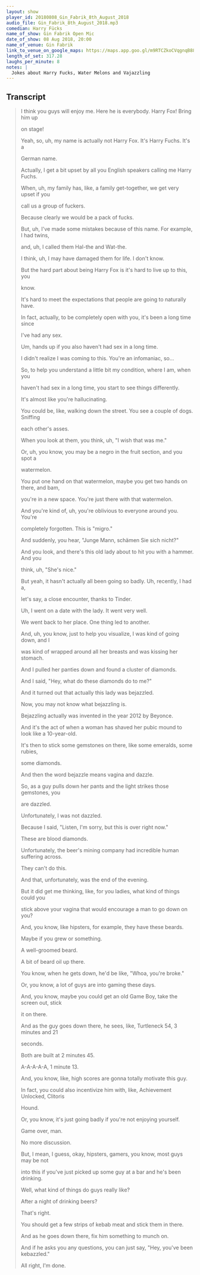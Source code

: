 ```yaml
---
layout: show
player_id: 20180808_Gin_Fabrik_8th_August_2018
audio_file: Gin_Fabrik_8th_August_2018.mp3
comedian: Harry Fücks
name_of_show: Gin Fabrik Open Mic
date_of_show: 08 Aug 2018, 20:00
name_of_venue: Gin Fabrik
link_to_venue_on_google_maps: https://maps.app.goo.gl/m9RTCZkoCVqgnqB88
length_of_set: 317.28
laughs_per_minute: 8
notes: |
  Jokes about Harry Fucks, Water Melons and Vajazzling
---
```



<h2><i class="fas fa-file-alt"></i> Transcript</h2>

> I think you guys will enjoy me. Here he is everybody. Harry Fox! Bring him up
>
> on stage!
>
> Yeah, so, uh, my name is actually not Harry Fox. It's Harry Fuchs. It's a
>
> German name.
>
> Actually, I get a bit upset by all you English speakers calling me Harry Fuchs.
>
> When, uh, my family has, like, a family get-together, we get very upset if you
>
> call us a group of fuckers.
>
> Because clearly we would be a pack of fucks.
>
> But, uh, I've made some mistakes because of this name. For example, I had twins,
>
> and, uh, I called them Hal-the and Wat-the.
>
> I think, uh, I may have damaged them for life. I don't know.
>
> But the hard part about being Harry Fox is it's hard to live up to this, you
>
> know.
>
> It's hard to meet the expectations that people are going to naturally have.
>
> In fact, actually, to be completely open with you, it's been a long time since
>
> I've had any sex.
>
> Um, hands up if you also haven't had sex in a long time.
>
> I didn't realize I was coming to this. You're an infomaniac, so...
>
> So, to help you understand a little bit my condition, where I am, when you
>
> haven't had sex in a long time, you start to see things differently.
>
> It's almost like you're hallucinating.
>
> You could be, like, walking down the street. You see a couple of dogs. Sniffing
>
> each other's asses.
>
> When you look at them, you think, uh, "I wish that was me."
>
> Or, uh, you know, you may be a negro in the fruit section, and you spot a
>
> watermelon.
>
> You put one hand on that watermelon, maybe you get two hands on there, and bam,
>
> you're in a new space. You're just there with that watermelon.
>
> And you're kind of, uh, you're oblivious to everyone around you. You're
>
> completely forgotten. This is "migro."
>
> And suddenly, you hear, "Junge Mann, schämen Sie sich nicht?"
>
> And you look, and there's this old lady about to hit you with a hammer. And you
>
> think, uh, "She's nice."
>
> But yeah, it hasn't actually all been going so badly. Uh, recently, I had a,
>
> let's say, a close encounter, thanks to Tinder.
>
> Uh, I went on a date with the lady. It went very well.
>
> We went back to her place. One thing led to another.
>
> And, uh, you know, just to help you visualize, I was kind of going down, and I
>
> was kind of wrapped around all her breasts and was kissing her stomach.
>
> And I pulled her panties down and found a cluster of diamonds.
>
> And I said, "Hey, what do these diamonds do to me?"
>
> And it turned out that actually this lady was bejazzled.
>
> Now, you may not know what bejazzling is.
>
> Bejazzling actually was invented in the year 2012 by Beyonce.
>
> And it's the act of when a woman has shaved her pubic mound to look like a 10-year-old.
>
> It's then to stick some gemstones on there, like some emeralds, some rubies,
>
> some diamonds.
>
> And then the word bejazzle means vagina and dazzle.
>
> So, as a guy pulls down her pants and the light strikes those gemstones, you
>
> are dazzled.
>
> Unfortunately, I was not dazzled.
>
> Because I said, "Listen, I'm sorry, but this is over right now."
>
> These are blood diamonds.
>
> Unfortunately, the beer's mining company had incredible human suffering across.
>
> They can't do this.
>
> And that, unfortunately, was the end of the evening.
>
> But it did get me thinking, like, for you ladies, what kind of things could you
>
> stick above your vagina that would encourage a man to go down on you?
>
> And, you know, like hipsters, for example, they have these beards.
>
> Maybe if you grew or something.
>
> A well-groomed beard.
>
> A bit of beard oil up there.
>
> You know, when he gets down, he'd be like, "Whoa, you're broke."
>
> Or, you know, a lot of guys are into gaming these days.
>
> And, you know, maybe you could get an old Game Boy, take the screen out, stick
>
> it on there.
>
> And as the guy goes down there, he sees, like, Turtleneck 54, 3 minutes and 21
>
> seconds.
>
> Both are built at 2 minutes 45.
>
> A-A-A-A-A, 1 minute 13.
>
> And, you know, like, high scores are gonna totally motivate this guy.
>
> In fact, you could also incentivize him with, like, Achievement Unlocked, Clitoris
>
> Hound.
>
> Or, you know, it's just going badly if you're not enjoying yourself.
>
> Game over, man.
>
> No more discussion.
>
> But, I mean, I guess, okay, hipsters, gamers, you know, most guys may be not
>
> into this if you've just picked up some guy at a bar and he's been drinking.
>
> Well, what kind of things do guys really like?
>
> After a night of drinking beers?
>
> That's right.
>
> You should get a few strips of kebab meat and stick them in there.
>
> And as he goes down there, fix him something to munch on.
>
> And if he asks you any questions, you can just say, "Hey, you've been kebazzled."
>
> All right, I'm done.
